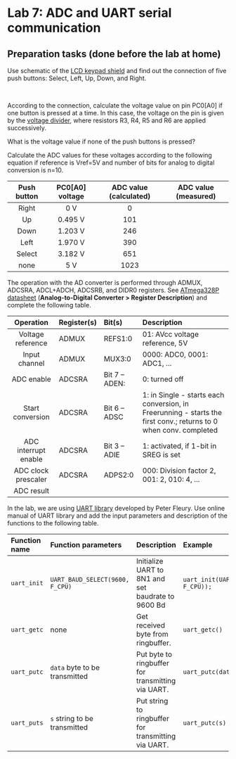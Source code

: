 # Lab 7: ADC and UART serial communication

## Preparation tasks (done before the lab at home)

Use schematic of the [LCD keypad shield](../../Docs/arduino_shield.pdf) and find out the connection of five push buttons: Select, Left, Up, Down, and Right.

&nbsp;

According to the connection, calculate the voltage value on pin PC0[A0] if one button is pressed at a time. In this case, the voltage on the pin is given by the [voltage divider](https://www.allaboutcircuits.com/tools/voltage-divider-calculator/), where resistors R3, R4, R5 and R6 are applied successively.

What is the voltage value if none of the push buttons is pressed?

Calculate the ADC values for these voltages according to the following equation if reference is Vref=5V and number of bits for analog to digital conversion is n=10.

   | **Push button** | **PC0[A0] voltage** | **ADC value (calculated)** | **ADC value (measured)** |
   | :-: | :-: | :-: | :-: |
   | Right  | 0&nbsp;V | 0   |  |
   | Up     | 0.495&nbsp;V | 101 |  |
   | Down   | 1.203&nbsp;V | 246 |  |
   | Left   | 1.970&nbsp;V | 390 |  |
   | Select | 3.182&nbsp;V | 651 |  |
   | none   | 5&nbsp;V | 1023 |  |
   
The operation with the AD converter is performed through ADMUX, ADCSRA, ADCL+ADCH, ADCSRB, and DIDR0 registers. See [ATmega328P datasheet](https://www.microchip.com/wwwproducts/en/ATmega328p) (**Analog-to-Digital Converter > Register Description**) and complete the following table.

   | **Operation** | **Register(s)** | **Bit(s)** | **Description** |
   | :-: | :-- | :-- | :-- |
   | Voltage reference | ADMUX | REFS1:0 | 01: AVcc voltage reference, 5V |
   | Input channel | ADMUX | MUX3:0 | 0000: ADC0, 0001: ADC1, ... |
   | ADC enable | ADCSRA | Bit 7 – ADEN: | 0: turned off |
   | Start conversion | ADCSRA | Bit 6 – ADSC | 1: in Single - starts each conversion, in Freerunning - starts the first conv.; returns to 0 when conv. completed |
   | ADC interrupt enable | ADCSRA | Bit 3 – ADIE | 1: activated, if 1-bit in SREG is set |
   | ADC clock prescaler | ADCSRA | ADPS2:0 | 000: Division factor 2, 001: 2, 010: 4, ...|
   | ADC result |  |  |  |


In the lab, we are using [UART library](http://www.peterfleury.epizy.com/avr-software.html) developed by Peter Fleury. Use online manual of UART library and add the input parameters and description of the functions to the following table.

   | **Function name** | **Function parameters** | **Description** | **Example** |
   | :-- | :-- | :-- | :-- |
   | `uart_init` | `UART_BAUD_SELECT(9600, F_CPU)` | Initialize UART to 8N1 and set baudrate to 9600&nbsp;Bd | `uart_init(UART_BAUD_SELECT(9600, F_CPU));` |
   | `uart_getc` | none | Get received byte from ringbuffer. | `uart_getc()` |
   | `uart_putc` | `data` byte to be transmitted | Put byte to ringbuffer for transmitting via UART. | `uart_putc(data)` |
   | `uart_puts` | `s`	string to be transmitted  | Put string to ringbuffer for transmitting via UART. | `uart_putc(s)` |
